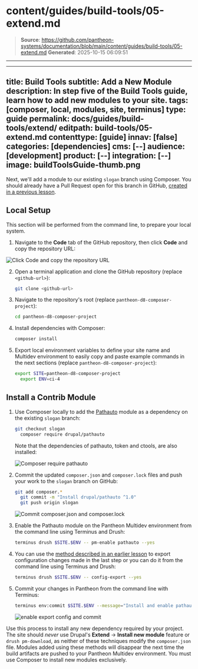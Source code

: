 # content/guides/build-tools/05-extend.md

> **Source**: https://github.com/pantheon-systems/documentation/blob/main/content/guides/build-tools/05-extend.md
> **Generated**: 2025-10-15 06:09:51

---

---
title: Build Tools
subtitle: Add a New Module
description: In step five of the Build Tools guide, learn how to add new modules to your site.
tags: [composer, local, modules, site, terminus]
type: guide
permalink: docs/guides/build-tools/extend/
editpath: build-tools/05-extend.md
contenttype: [guide]
innav: [false]
categories: [dependencies]
cms: [--]
audience: [development]
product: [--]
integration: [--]
image: buildToolsGuide-thumb.png
---
Next, we'll add a module to our existing `slogan` branch using Composer. You should already have a Pull Request open for this branch in GitHub, [created in a previous lesson](/guides/build-tools/pr-workflow#create-a-pull-request).

## Local Setup
This section will be performed from the command line, to prepare your local system.

1. Navigate to the **Code** tab of the GitHub repository, then click <Icon icon="arrowDownToLine" /> **Code** and copy the repository URL:

  ![Click Code and copy the repository URL](../../../images/github/github-code-clone-ssh.png "GitHub clone URL")

2. Open a terminal application and clone the GitHub repository (replace `<github-url>`):

    ```bash
    git clone <github-url>
    ```

3. Navigate to the repository's root (replace `pantheon-d8-composer-project`):

    ```bash
    cd pantheon-d8-composer-project
    ```

4. Install dependencies with Composer:

    ```bash
    composer install
    ```

5. Export local environment variables to define your site name and Multidev environment to easily copy and paste example commands in the next sections (replace `pantheon-d8-composer-project`):

    ```bash
    export SITE=pantheon-d8-composer-project
      export ENV=ci-4
    ```

## Install a Contrib Module
1. Use Composer locally to add the [Pathauto](https://www.drupal.org/project/pathauto) module as a dependency on the existing `slogan` branch:

    ```bash
    git checkout slogan
      composer require drupal/pathauto
    ```

    Note that the dependencies of pathauto, token and ctools, are also installed:

    ![Composer require pathauto](../../../images/pr-workflow/composer-require-pathauto.png)

2. Commit the updated `composer.json` and `composer.lock` files and push your work to the `slogan` branch on GitHub:

    ```bash
    git add composer.*
      git commit -m "Install drupal/pathauto ^1.0"
      git push origin slogan
    ```

    ![Commit composer.json and composer.lock](../../../images/pr-workflow/commit-pathauto.png)

3. Enable the Pathauto module on the Pantheon Multidev environment from the command line using Terminus and Drush:

    ```bash
    terminus drush $SITE.$ENV -- pm-enable pathauto --yes
    ```

4. You can use the [method described in an earlier lesson](/guides/build-tools/configure) to export configuration changes made in the last step or you can do it from the command line using Terminus and Drush:

    ```bash
    terminus drush $SITE.$ENV -- config-export --yes
    ```


5. Commit your changes in Pantheon from the command line with Terminus:

    ```bash
    terminus env:commit $SITE.$ENV --message="Install and enable pathauto"
    ```

    ![enable export config and commit](../../../images/pr-workflow/export-module-enable-config.png)

Use this process to install any new dependency required by your project. The site should *never* use Drupal's **Extend** -> **Install new module** feature or `drush pm-download`, as neither of these techniques modify the `composer.json` file. Modules added using these methods will disappear the next time the build artifacts are pushed to your Pantheon Multidev environment. You must use Composer to install new modules exclusively.
